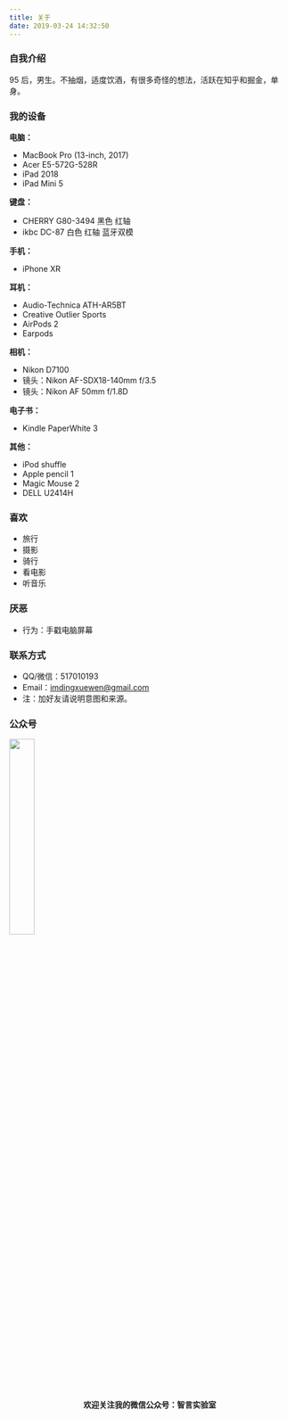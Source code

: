 ```yaml
---
title: 关于
date: 2019-03-24 14:32:50
---
```


### 自我介绍

95 后，男生。不抽烟，适度饮酒，有很多奇怪的想法，活跃在知乎和掘金，单身。

### 我的设备

**电脑：**

- MacBook Pro (13-inch, 2017)
- Acer E5-572G-528R
- iPad 2018
- iPad Mini 5

**键盘：**

- CHERRY G80-3494 黑色 红轴
- ikbc DC-87 白色 红轴 蓝牙双模

**手机：**

- iPhone XR

**耳机：**

- Audio-Technica ATH-AR5BT
- Creative Outlier Sports
- AirPods 2
- Earpods

**相机：**

- Nikon D7100
- 镜头：Nikon AF-SDX18-140mm f/3.5
- 镜头：Nikon AF 50mm f/1.8D

**电子书：**

- Kindle PaperWhite 3

**其他：**

- iPod shuffle
- Apple pencil 1
- Magic Mouse 2
- DELL U2414H

### 喜欢

- 旅行
- 摄影
- 骑行
- 看电影
- 听音乐

### 厌恶

- 行为：手戳电脑屏幕

### 联系方式

- QQ/微信：517010193
- Email：imdingxuewen@gmail.com
- 注：加好友请说明意图和来源。

### 公众号

<img width="30%" src="../img/wechatpub.jpg" />

**<center>欢迎关注我的微信公众号：智言实验室</center>**

<br><br><br><br>
